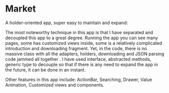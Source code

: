 # Market


A holder-oriented app, super easy to maintain and expand:

The most noteworthy technique in this app is that I have separated and decoupled this app to a great degree. Running the app you can see many pages, some has customized views inside, some is a relatively complicated introduction and downloading fragment. Yet, in the code, there is no massive class with all the adapters, holders, downloading and JSON parsing code jammed all together . I have used interface, abstracted methods, generic type to decouple so that if there is any need to expand the app in the future, it can be done in an instant.

Other features in this app include: ActionBar, Searching, Drawer, Value Animation, Customized views and components.
